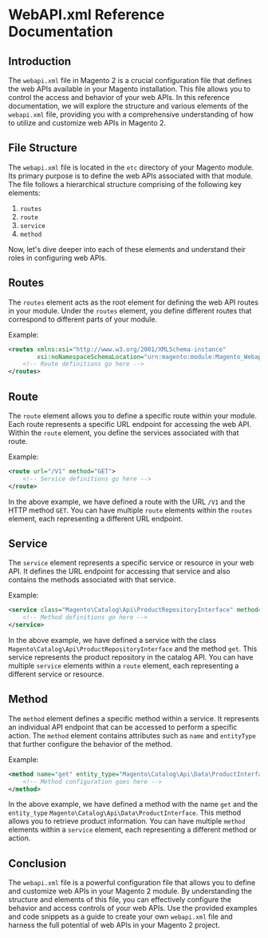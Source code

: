 # WebAPI.xml Reference Documentation

## Introduction

The `webapi.xml` file in Magento 2 is a crucial configuration file that defines the web APIs available in your Magento
installation. This file allows you to control the access and behavior of your web APIs. In this reference documentation,
we will explore the structure and various elements of the `webapi.xml` file, providing you with a comprehensive
understanding of how to utilize and customize web APIs in Magento 2.

## File Structure

The `webapi.xml` file is located in the `etc` directory of your Magento module. Its primary purpose is to define the web
APIs associated with that module. The file follows a hierarchical structure comprising of the following key elements:

1. `routes`
2. `route`
3. `service`
4. `method`

Now, let's dive deeper into each of these elements and understand their roles in configuring web APIs.

## Routes

The `routes` element acts as the root element for defining the web API routes in your module. Under the `routes`
element, you define different routes that correspond to different parts of your module.

Example:

```xml
<routes xmlns:xsi="http://www.w3.org/2001/XMLSchema-instance"
        xsi:noNamespaceSchemaLocation="urn:magento:module:Magento_Webapi:etc/webapi.xsd">
    <!-- Route definitions go here -->
</routes>
```

## Route

The `route` element allows you to define a specific route within your module. Each route represents a specific URL
endpoint for accessing the web API. Within the `route` element, you define the services associated with that route.

Example:

```xml
<route url="/V1" method="GET">
    <!-- Service definitions go here -->
</route>
```

In the above example, we have defined a route with the URL `/V1` and the HTTP method `GET`. You can have
multiple `route` elements within the `routes` element, each representing a different URL endpoint.

## Service

The `service` element represents a specific service or resource in your web API. It defines the URL endpoint for
accessing that service and also contains the methods associated with that service.

Example:

```xml
<service class="Magento\Catalog\Api\ProductRepositoryInterface" method="get">
    <!-- Method definitions go here -->
</service>
```

In the above example, we have defined a service with the class `Magento\Catalog\Api\ProductRepositoryInterface` and the
method `get`. This service represents the product repository in the catalog API. You can have multiple `service`
elements within a `route` element, each representing a different service or resource.

## Method

The `method` element defines a specific method within a service. It represents an individual API endpoint that can be
accessed to perform a specific action. The `method` element contains attributes such as `name` and `entityType` that
further configure the behavior of the method.

Example:

```xml
<method name="get" entity_type="Magento\Catalog\Api\Data\ProductInterface">
    <!-- Method configuration goes here -->
</method>
```

In the above example, we have defined a method with the name `get` and
the `entity_type` `Magento\Catalog\Api\Data\ProductInterface`. This method allows you to retrieve product information.
You can have multiple `method` elements within a `service` element, each representing a different method or action.

## Conclusion

The `webapi.xml` file is a powerful configuration file that allows you to define and customize web APIs in your Magento
2 module. By understanding the structure and elements of this file, you can effectively configure the behavior and
access controls of your web APIs. Use the provided examples and code snippets as a guide to create your own `webapi.xml`
file and harness the full potential of web APIs in your Magento 2 project.
